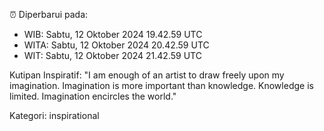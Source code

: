 ⏰ Diperbarui pada:
- WIB: Sabtu, 12 Oktober 2024 19.42.59 UTC
- WITA: Sabtu, 12 Oktober 2024 20.42.59 UTC
- WIT: Sabtu, 12 Oktober 2024 21.42.59 UTC

Kutipan Inspiratif:
"I am enough of an artist to draw freely upon my imagination. Imagination is more important than knowledge. Knowledge is limited. Imagination encircles the world."


Kategori: inspirational

